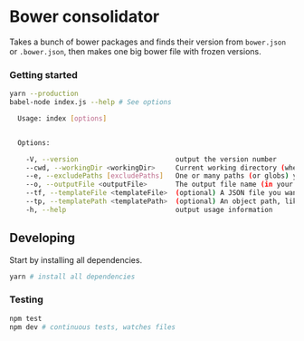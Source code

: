 # Bower consolidator
Takes a bunch of bower packages and finds their version from `bower.json` or `.bower.json`, then makes one big bower file with frozen versions.

### Getting started
```bash
yarn --production
babel-node index.js --help # See options
```

```bash
  Usage: index [options]


  Options:

    -V, --version                        output the version number
    --cwd, --workingDir <workingDir>     Current working directory (where your many bower packages are).
    --e, --excludePaths [excludePaths]   One or many paths (or globs) you want to exclude, i.e. `-e "prefix-*"`. Can be applied multiple times: `-e "one" -e "two"`.
    --o, --outputFile <outputFile>       The output file name (in your cwd). Defaults to `new.bower.json`
    --tf, --templateFile <templateFile>  (optional) A JSON file you want to use as template. You *need* to supply a path to write in that file (see --templatePathtp).
    --tp, --templatePath <templatePath>  (optional) An object path, like `path.to.something` to insert packages at. Required if template file provided (see --templateFile).
    -h, --help                           output usage information
```


## Developing
Start by installing all dependencies.
```bash
yarn # install all dependencies
```

### Testing
```bash
npm test
npm dev # continuous tests, watches files
```

